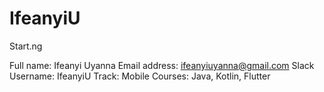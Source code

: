 # IfeanyiU
Start.ng

Full name: Ifeanyi Uyanna
Email address: ifeanyiuyanna@gmail.com
Slack Username: IfeanyiU
Track: Mobile
Courses: Java, Kotlin, Flutter
